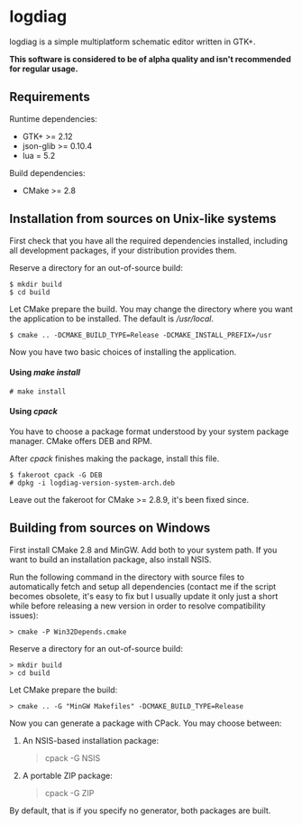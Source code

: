 # logdiag

logdiag is a simple multiplatform schematic editor written in GTK+.

__This software is considered to be of alpha quality and isn't recommended for
regular usage.__

## Requirements

Runtime dependencies:

 - GTK+ &gt;= 2.12
 - json-glib &gt;= 0.10.4
 - lua = 5.2

Build dependencies:

 - CMake &gt;= 2.8

## Installation from sources on Unix-like systems

First check that you have all the required dependencies installed, including
all development packages, if your distribution provides them.

Reserve a directory for an out-of-source build:

    $ mkdir build
    $ cd build

Let CMake prepare the build. You may change the directory where you want the
application to be installed. The default is _/usr/local_.

    $ cmake .. -DCMAKE_BUILD_TYPE=Release -DCMAKE_INSTALL_PREFIX=/usr

Now you have two basic choices of installing the application.

#### Using _make install_

    # make install

#### Using _cpack_

You have to choose a package format understood by your system package manager.
CMake offers DEB and RPM.

After _cpack_ finishes making the package, install this file.

    $ fakeroot cpack -G DEB
    # dpkg -i logdiag-version-system-arch.deb

Leave out the fakeroot for CMake >= 2.8.9, it's been fixed since.

## Building from sources on Windows

First install CMake 2.8 and MinGW. Add both to your system path. If you want to
build an installation package, also install NSIS.

Run the following command in the directory with source files to automatically
fetch and setup all dependencies (contact me if the script becomes obsolete,
it's easy to fix but I usually update it only just a short while before
releasing a new version in order to resolve compatibility issues):

    > cmake -P Win32Depends.cmake

Reserve a directory for an out-of-source build:

    > mkdir build
    > cd build

Let CMake prepare the build:

    > cmake .. -G "MinGW Makefiles" -DCMAKE_BUILD_TYPE=Release

Now you can generate a package with CPack. You may choose between:

1. An NSIS-based installation package:

    > cpack -G NSIS

2. A portable ZIP package:

    > cpack -G ZIP

By default, that is if you specify no generator, both packages are built.

